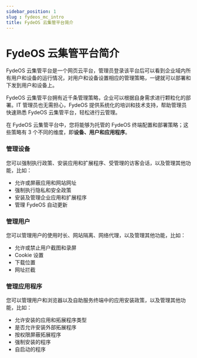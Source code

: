 ```yaml
---
sidebar_position: 1
slug : fydeos_mc_intro
title: FydeOS 云集管平台简介
---
```


# FydeOS 云集管平台简介

FydeOS 云集管平台是一个网页云平台，管理员登录该平台后可以看到企业域内所有用户和设备的运行情况，对用户和设备设置相应的管理策略，一键就可以部署和下发到用户和设备上。

FydeOS 云集管平台拥有近千条管理策略，企业可以根据自身需求进行颗粒化的部署。IT 管理员也无需担心，FydeOS 提供系统化的培训和技术支持，帮助管理员快速熟悉 FydeOS 云集管平台，轻松进行云管理。

在 FydeOS 云集管平台中，您将能够为托管的 FydeOS 终端配置和部署策略；这些策略有 3 个不同的维度，即**设备、用户和应用程序**。

### 管理设备

您可以强制执行政策、安装应用和扩展程序、受管理的访客会话，以及管理其他功能，比如：

- 允许或屏蔽应用和网站网址
- 强制执行隐私和安全政策
- 安装及管理企业应用和扩展程序
- 管理 FydeOS 自动更新

### 管理用户

您可以管理用户的使用时长、网站隔离、网络代理，以及管理其他功能，比如：

- 允许或禁止用户截图和录屏
- Cookie 设置
- 下载位置
- 网址拦截

### 管理应用程序

您可以管理用户和浏览器以及自助服务终端中的应用安装政策，以及管理其他功能，比如：

- 允许安装的应用和拓展程序类型
- 是否允许安装外部拓展程序
- 按权限屏蔽拓展程序
- 强制安装的程序
- 自启动的程序